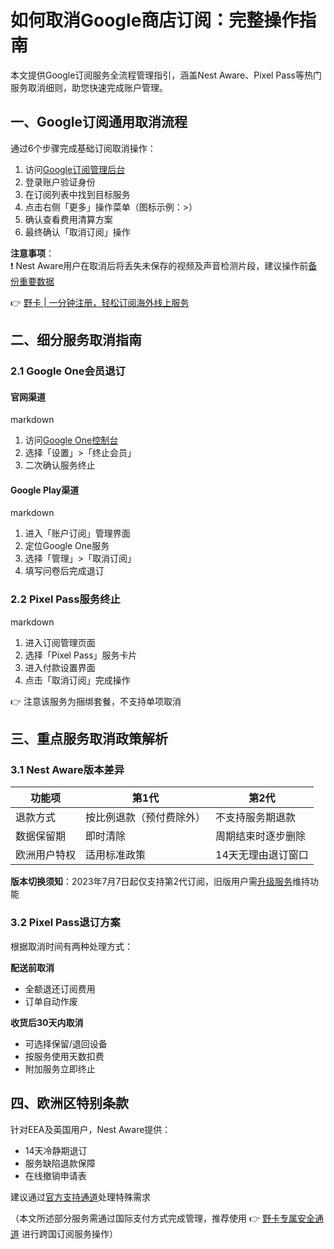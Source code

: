 # 如何取消Google商店订阅：完整操作指南

本文提供Google订阅服务全流程管理指引，涵盖Nest Aware、Pixel Pass等热门服务取消细则，助您快速完成账户管理。

## 一、Google订阅通用取消流程
通过6个步骤完成基础订阅取消操作：

1. 访问[Google订阅管理后台](https://bbtdd.com/yeka)
2. 登录账户验证身份
3. 在订阅列表中找到目标服务
4. 点击右侧「更多」操作菜单（图标示例：>）
5. 确认查看费用清算方案
6. 最终确认「取消订阅」操作

**注意事项**：  
❗ Nest Aware用户在取消后将丢失未保存的视频及声音检测片段，建议操作前[备份重要数据](https://support.google.com/googlenest/answer/9207572)

👉 [野卡 | 一分钟注册，轻松订阅海外线上服务](https://bbtdd.com/yeka)

## 二、细分服务取消指南

### 2.1 Google One会员退订
#### 官网渠道
markdown
1. 访问[Google One控制台](https://one.google.com/)
2. 选择「设置」>「终止会员」
3. 二次确认服务终止


#### Google Play渠道
markdown
1. 进入「账户订阅」管理界面
2. 定位Google One服务
3. 选择「管理」>「取消订阅」
4. 填写问卷后完成退订


### 2.2 Pixel Pass服务终止
markdown
1. 进入订阅管理页面
2. 选择「Pixel Pass」服务卡片
3. 进入付款设置界面
4. 点击「取消订阅」完成操作

👉 注意该服务为捆绑套餐，不支持单项取消


## 三、重点服务取消政策解析

### 3.1 Nest Aware版本差异
| 功能项          | 第1代                     | 第2代                 |
|----------------|--------------------------|----------------------|
| 退款方式        | 按比例退款（预付费除外） | 不支持服务期退款       |
| 数据保留期      | 即时清除                 | 周期结束时逐步删除     |
| 欧洲用户特权    | 适用标准政策             | 14天无理由退订窗口    |

**版本切换须知**：2023年7月7日起仅支持第2代订阅，旧版用户需[升级服务](https://support.google.com/googlenest/answer/9233159)维持功能

### 3.2 Pixel Pass退订方案
根据取消时间有两种处理方式：

**配送前取消**  
- 全额退还订阅费用
- 订单自动作废

**收货后30天内取消**  
- 可选择保留/退回设备
- 按服务使用天数扣费
- 附加服务立即终止

## 四、欧洲区特别条款
针对EEA及英国用户，Nest Aware提供：
- 14天冷静期退订
- 服务缺陷退款保障
- 在线撤销申请表

建议通过[官方支持通道](https://support.google.com/store/contactflow?dl=managing_google_nest_aware_subscriptions)处理特殊需求

（本文所述部分服务需通过国际支付方式完成管理，推荐使用 👉 [野卡专属安全通道](https://bbtdd.com/yeka) 进行跨国订阅服务操作）